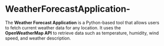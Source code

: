 # WeatherForecastApplication-
The **Weather Forecast Application** is a Python-based tool that allows users to fetch current weather data for any location. It uses the **OpenWeatherMap API** to retrieve data such as temperature, humidity, wind speed, and weather description. 
